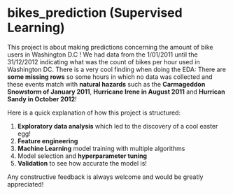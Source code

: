 # bikes_prediction (Supervised Learning)
This project is about making predictions concerning the amount of bike users in Washington D.C !
We had data from the 1/01/2011 until the 31/12/2012 indicating what was the count of bikes per hour used in Washington DC.
There is a very cool finding when doing the EDA: There are **some missing rows** so some hours in which no data was collected and these events match with **natural hazards** such as the **Carmageddon Snowstorm of January 2011**, **Hurricane Irene in August 2011** and **Hurrican Sandy in October 2012**!


Here is a quick explanation of how this project is structured:
1) **Exploratory data analysis** which led to the discovery of a cool easter egg!
2) **Feature engineering** 
3) **Machine Learning** model training with multiple algorithms
4) Model selection and **hyperparameter tuning**
5) **Validation** to see how accurate the model is!

Any constructive feedback is always welcome and would be greatly appreciated!
